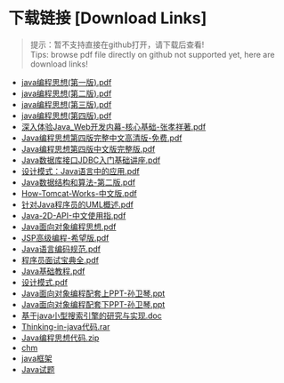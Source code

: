 # 下载链接 [Download Links]

> 提示：暂不支持直接在github打开，请下载后查看!<br>
> Tips: browse pdf file directly on github not supported yet, here are download links!

- [java编程思想(第一版).pdf](https://github.com/johnnynode/ebook-java/raw/master/java编程思想(第一版).pdf)
- [java编程思想(第二版).pdf](https://github.com/johnnynode/ebook-java/raw/master/java编程思想(第二版).pdf)
- [java编程思想(第三版).pdf](https://github.com/johnnynode/ebook-java/raw/master/java编程思想(第三版).pdf)
- [java编程思想(第四版).pdf](https://github.com/johnnynode/ebook-java/raw/master/java编程思想(第四版).pdf)
- [深入体验Java_Web开发内幕-核心基础-张孝祥著.pdf](https://github.com/johnnynode/ebook-java/raw/master/深入体验Java_Web开发内幕-核心基础-张孝祥著.pdf)
- [Java编程思想第四版完整中文高清版-免费.pdf](https://github.com/johnnynode/ebook-java/raw/master/Java编程思想第四版完整中文高清版-免费.pdf)
- [Java编程思想第四版中文版完整版.pdf](https://github.com/johnnynode/ebook-java/raw/master/Java编程思想第四版中文版完整版.pdf)
- [Java数据库接口JDBC入门基础讲座.pdf](https://github.com/johnnynode/ebook-java/raw/master/Java数据库接口JDBC入门基础讲座.pdf)
- [设计模式：Java语言中的应用.pdf](https://github.com/johnnynode/ebook-java/raw/master/设计模式：Java语言中的应用.pdf)
- [Java数据结构和算法-第二版.pdf](https://github.com/johnnynode/ebook-java/raw/master/Java数据结构和算法-第二版.pdf)
- [How-Tomcat-Works-中文版.pdf](https://github.com/johnnynode/ebook-java/raw/master/How-Tomcat-Works-中文版.pdf)
- [针对Java程序员的UML概述.pdf](https://github.com/johnnynode/ebook-java/raw/master/针对Java程序员的UML概述.pdf)
- [Java-2D-API-中文使用指.pdf](https://github.com/johnnynode/ebook-java/raw/master/Java-2D-API-中文使用指.pdf)
- [Java面向对象编程思想.pdf](https://github.com/johnnynode/ebook-java/raw/master/Java面向对象编程思想.pdf)
- [JSP高级编程-希望版.pdf](https://github.com/johnnynode/ebook-java/raw/master/JSP高级编程-希望版.pdf)
- [Java语言编码规范.pdf](https://github.com/johnnynode/ebook-java/raw/master/Java语言编码规范.pdf)
- [程序员面试宝典全.pdf](https://github.com/johnnynode/ebook-java/raw/master/程序员面试宝典全.pdf)
- [Java基础教程.pdf](https://github.com/johnnynode/ebook-java/raw/master/Java基础教程.pdf)
- [设计模式.pdf](https://github.com/johnnynode/ebook-java/raw/master/设计模式.pdf)
- [Java面向对象编程配套上PPT-孙卫琴.ppt](https://github.com/johnnynode/ebook-java/raw/master/Java面向对象编程配套上PPT-孙卫琴.ppt)
- [Java面向对象编程配套下PPT-孙卫琴.ppt](https://github.com/johnnynode/ebook-java/raw/master/Java面向对象编程配套下PPT-孙卫琴.ppt)
- [基于java小型搜索引擎的研究与实现.doc](https://github.com/johnnynode/ebook-java/raw/master/基于java小型搜索引擎的研究与实现.doc)
- [Thinking-in-java代码.rar](https://github.com/johnnynode/ebook-java/raw/master/Thinking-in-java代码.rar)
- [Java编程思想代码.zip](https://github.com/johnnynode/ebook-java/raw/master/Java编程思想代码.zip)
- [chm](https://github.com/johnnynode/ebook-java/raw/master/chm/)
- [java框架](https://github.com/johnnynode/ebook-java/raw/master/java框架/)
- [Java试题](https://github.com/johnnynode/ebook-java/raw/master/Java试题/)

